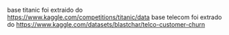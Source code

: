 base titanic foi extraido do https://www.kaggle.com/competitions/titanic/data
base telecom foi extrado do https://www.kaggle.com/datasets/blastchar/telco-customer-churn
